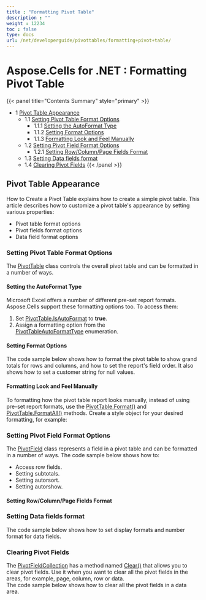 ```yaml
---
title : "Formatting Pivot Table" 
description : "" 
weight : 12234 
toc : false
type: docs
url: /net/developerguide/pivottables/formatting+pivot+table/
---
```


# Aspose.Cells for .NET : Formatting Pivot Table


{{< panel title="Contents Summary" style="primary" >}}
*   1 [Pivot Table Appearance](#pivot-table-appearance)
    *   1.1 [Setting Pivot Table Format Options](#setting-pivot-table-format-options)
        *   1.1.1 [Setting the AutoFormat Type](#setting-the-autoformat-type)
        *   1.1.2 [Setting Format Options](#setting-format-options)
        *   1.1.3 [Formatting Look and Feel Manually](#formatting-look-and-feel-manually)
    *   1.2 [Setting Pivot Field Format Options](#setting-pivot-field-format-options)
        *   1.2.1 [Setting Row/Column/Page Fields Format](#setting-row/column/page-fields-format)
    *   1.3 [Setting Data fields format](#setting-data-fields-format)
    *   1.4 [Clearing Pivot Fields](#clearing-pivot-fields)
{{< /panel >}}
 

## Pivot Table Appearance

How to Create a Pivot Table explains how to create a simple pivot table. This article describes how to customize a pivot table's appearance by setting various properties:

*   Pivot table format options
*   Pivot fields format options
*   Data field format options

### Setting Pivot Table Format Options

The [PivotTable](https://apireference.aspose.com/net/cells/aspose.cells.pivot/pivottable) class controls the overall pivot table and can be formatted in a number of ways.

#### Setting the AutoFormat Type

Microsoft Excel offers a number of different pre-set report formats. Aspose.Cells support these formatting options too. To access them:

1.  Set [PivotTable.IsAutoFormat](https://apireference.aspose.com/net/cells/aspose.cells.pivot/pivottable/properties/isautoformat) to **true**.
2.  Assign a formatting option from the [PivotTableAutoFormatType](https://apireference.aspose.com/net/cells/aspose.cells.pivot/pivottableautoformattype) enumeration.

#### Setting Format Options

The code sample below shows how to format the pivot table to show grand totals for rows and columns, and how to set the report's field order. It also shows how to set a customer string for null values.

#### Formatting Look and Feel Manually

To formatting how the pivot table report looks manually, instead of using pre-set report formats, use the [PivotTable.Format()](https://apireference.aspose.com/net/cells/aspose.cells.pivot/pivottable/methods/format) and [PivotTable.FormatAll()](https://apireference.aspose.com/net/cells/aspose.cells.pivot/pivottable/methods/formatall) methods. Create a style object for your desired formatting, for example:

### Setting Pivot Field Format Options

The [PivotField](https://apireference.aspose.com/net/cells/aspose.cells.pivot/pivotfield) class represents a field in a pivot table and can be formatted in a number of ways. The code sample below shows how to:

*   Access row fields.
*   Setting subtotals.
*   Setting autorsort.
*   Setting autorshow.

#### Setting Row/Column/Page Fields Format

### Setting Data fields format

The code sample below shows how to set display formats and number format for data fields.

### Clearing Pivot Fields

The [PivotFieldCollection](https://apireference.aspose.com/net/cells/aspose.cells.pivot/pivotfieldcollection) has a method named [Clear()](https://apireference.aspose.com/net/cells/aspose.cells.pivot/pivotfieldcollection/methods/clear) that allows you to clear pivot fields. Use it when you want to clear all the pivot fields in the areas, for example, page, column, row or data.  
The code sample below shows how to clear all the pivot fields in a data area.

